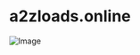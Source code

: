 # a2zloads.online
![Image](https://github.com/user-attachments/assets/d86a5fbe-d4f6-43a8-9186-041dcf8bd6ef)
